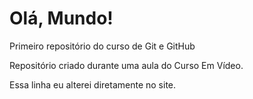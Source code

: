 # Olá, Mundo!
 Primeiro repositório do curso de Git e GitHub

 Repositório criado durante uma aula do Curso Em Vídeo. 
 
 Essa linha eu alterei diretamente no site. 

 
